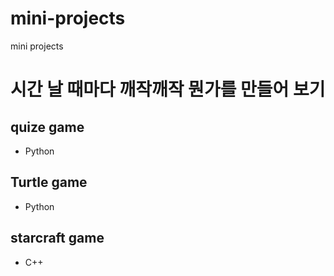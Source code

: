 # mini-projects
mini projects
# 시간 날 때마다 깨작깨작 뭔가를 만들어 보기
## quize game
+ Python
## Turtle game
+ Python
## starcraft game
+ C++
